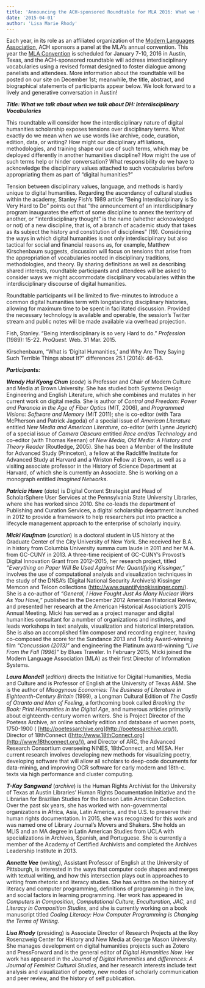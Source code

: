 ```yaml
---
title: 'Announcing the ACH-sponsored Roundtable for MLA 2016: What we talk about when we talk about DH'
date: '2015-04-01'
author: 'Lisa Marie Rhody'
---
```

Each year, in its role as an affiliated organization of the [Modern Languages Association](http://mla.org "Modern Languages Association"), ACH sponsors a panel at the MLA’s annual convention. This year the [MLA Convention](https://www.mla.org/convention "MLA Annual Convention") is scheduled for January 7-10, 2016 in Austin, Texas, and the ACH-sponsored roundtable will address interdisciplinary vocabularies using a revised format designed to foster dialogue among panelists and attendees. More information about the roundtable will be posted on our site on December 1st; meanwhile, the title, abstract, and biographical statements of participants appear below. We look forward to a lively and generative conversation in Austin!

*****Title: What we talk about when we talk about DH: Interdisciplinary Vocabularies*****

This roundtable will consider how the interdisciplinary nature of digital humanities scholarship exposes tensions over disciplinary terms. What exactly do we mean when we use words like archive, code, curation, edition, data, or writing? How might our disciplinary affiliations, methodologies, and training shape our use of such terms, which may be deployed differently in another humanities discipline? How might the use of such terms help or hinder conversation? What responsibility do we have to acknowledge the disciplinary values attached to such vocabularies before appropriating them as part of “digital humanities?”

Tension between disciplinary values, language, and methods is hardly unique to digital humanities. Regarding the ascendancy of cultural studies within the academy, Stanley Fish’s 1989 article “Being Interdisciplinary is So Very Hard to Do” points out that “the announcement of an interdisciplinary program inaugurates the effort of some discipline to annex the territory of another, or “interdisciplinary thought” is the name (whether acknowledged or not) of a new discipline, that is, of a branch of academic study that takes as its subject the history and constitution of disciplines” (19). Considering the ways in which digital humanities is not only interdisciplinary but also tactical for social and financial reasons as, for example, Matthew Kirschenbaum suggests, discussion will focus on tensions that arise from the appropriation of vocabularies rooted in disciplinary traditions, methodologies, and theory. By sharing definitions as well as describing shared interests, roundtable participants and attendees will be asked to consider ways we might accommodate disciplinary vocabularies within the interdisciplinary discourse of digital humanities.

Roundtable participants will be limited to five-minutes to introduce a common digital humanities term with longstanding disciplinary histories, allowing for maximum time to be spent in facilitated discussion. Provided the necessary technology is available and operable, the session’s Twitter stream and public notes will be made available via overhead projection.

Fish, Stanley. “Being Interdisciplinary is so very Hard to do.” *Profession* (1989): 15-22. *ProQuest.* Web. 31 Mar. 2015.

Kirschenbaum, “What is ‘Digital Humanities,’ and Why Are They Saying Such Terrible Things about It?” differences 25.1 (2014): 46-63.

***Participants:***

***Wendy Hui Kyong Chun*** (*code*) is Professor and Chair of Modern Culture and Media at Brown University. She has studied both Systems Design Engineering and English Literature, which she combines and mutates in her current work on digital media. She is author of *Control and Freedom: Power and Paranoia in the Age of Fiber Optics* (MIT, 2006), and *Programmed Visions: Software and Memory* (MIT 2011); she is co-editor (with Tara McPherson and Patrick Jagoda) of a special issue of *American Literature* entitled *New Media and American Literature*, co-editor (with Lynne Joyrich) of a special issue of *Camera Obscura* entitled *Race and/as Technology* and co-editor (with Thomas Keenan) of *New Media, Old Media: A History and Theory Reader* (Routledge, 2005). She has been a Member of the Institute for Advanced Study (Princeton), a fellow at the Radcliffe Institute for Advanced Study at Harvard and a Wriston Fellow at Brown, as well as a visiting associate professor in the History of Science Department at Harvard, of which she is currently an Associate. She is working on a monograph entitled *Imagined Networks*.

***Patricia Hswe*** (*data*) is Digital Content Strategist and Head of ScholarSphere User Services at the Pennsylvania State University Libraries, where she has worked since 2010. She co-leads the department of Publishing and Curation Services, a digital scholarship department launched in 2012 to provide a framework to help researchers put into practice a lifecycle management approach to the enterprise of scholarly inquiry.

***Micki Kaufman*** (*curation*) is a doctoral student in US history at the Graduate Center of the City University of New York. She received her B.A. in history from Columbia University summa cum laude in 2011 and her M.A. from GC-CUNY in 2013. A three-time recipient of GC-CUNY’s Provost’s Digital Innovation Grant from 2012–2015, her research project, titled *“Everything on Paper Will Be Used Against Me: Quantifying Kissinger,”* involves the use of computational analysis and visualization techniques in the study of the DNSA’s (Digital National Security Archive’s) Kissinger Memcon and Telcon collections (<http://www.quantifyingkissinger.com/>). She is a co-author of *“General, I Have Fought Just As Many Nuclear Wars As You Have,”* published in the December 2012 American Historical Review, and presented her research at the American Historical Association’s 2015 Annual Meeting. Micki has served as a project manager and digital humanities consultant for a number of organizations and institutes, and leads workshops in text analysis, visualization and historical interpretation. She is also an accomplished film composer and recording engineer, having co-composed the score for the Sundance 2013 and Teddy Award-winning film *“Concussion (2013)”* and engineering the Platinum award-winning *“Live From the Fall (1996)”* by Blues Traveler. In February 2015, Micki joined the Modern Language Association (MLA) as their first Director of Information Systems.

***Laura Mandell*** (*edition*) directs the Initiative for Digital Humanities, Media and Culture and is Professor of English at the University of Texas A&amp;M. She is the author of *Misogynous Economies: The Business of Literature in Eighteenth-Century Britain* (1999), a Longman Cultural Edition of *The Castle of Otranto and Man of Feeling*, a forthcoming book called *Breaking the Book: Print Humanities in the Digital Age*, and numerous articles primarily about eighteenth-century women writers. She is Project Director of the Poetess Archive, an online scholarly edition and database of women poets, 1750-1900 ( [http://poetessarchive.org](http://poetessarchive.org/)), Director of 18thConnect ([http://www.18thConnect.org](http://www.18thconnect.org/)), and Director of ARC, the Advanced Research Consortium overseeing NINES, 18thConnect, and MESA. Her current research involves developing new methods for visualizing poetry, developing software that will allow all scholars to deep-code documents for data-mining, and improving OCR software for early modern and 18th-c. texts via high performance and cluster computing.

***T-Kay Sangwand*** (*archive*) is the Human Rights Archivist for the University of Texas at Austin Libraries’ Human Rights Documentation Initiative and the Librarian for Brazilian Studies for the Benson Latin American Collection. Over the past six years, she has worked with non-governmental organizations in Africa, Asia, Latin America, and the U.S. to preserve their human rights documentation. In 2015, she was recognized for this work and was named one of Library Journal’s Movers and Shakers. She holds an MLIS and an MA degree in Latin American Studies from UCLA with specializations in Archives, Spanish, and Portuguese. She is currently a member of the Academy of Certified Archivists and completed the Archives Leadership Institute in 2013.

***Annette Vee*** (*writing*), Assistant Professor of English at the University of Pittsburgh, is interested in the ways that computer code shapes and merges with textual writing, and how this intersection plays out in approaches to writing from rhetoric and literacy studies. She has written on the history of literacy and computer programming, definitions of programming in the law, and social factors in learning programming. Her work has appeared in *Computers in Composition, Computational Culture, Enculturation, JAC,* and *Literacy in Composition Studies*, and she is currently working on a book manuscript titled *Coding Literacy: How Computer Programming is Changing the Terms of Writing.*

***Lisa Rhody*** (presiding) is Associate Director of Research Projects at the Roy Rosenzweig Center for History and New Media at George Mason University. She manages development on digital humanities projects such as Zotero and PressForward and is the general editor of *Digital Humanities Now*. Her work has appeared in the *Journal of Digital Humanities* and *differences: A Journal of Feminist Cultural Studies*, and her research interests include text analysis and visualization of poetry, new modes of scholarly communication and peer review, and the history of self publication.